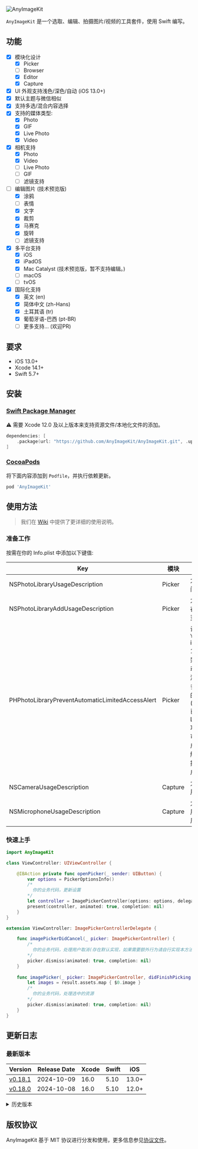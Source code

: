 ![AnyImageKit](https://github.com/AnyImageProject/AnyImageProject.github.io/raw/master/Resources/TitleMap@2x.png)

`AnyImageKit` 是一个选取、编辑、拍摄图片/视频的工具套件，使用 Swift 编写。

## 功能

- [x] 模块化设计
    - [x] Picker
    - [ ] Browser
    - [x] Editor
    - [x] Capture
- [x] UI 外观支持浅色/深色/自动 (iOS 13.0+)
- [x] 默认主题与微信相似
- [x] 支持多选/混合内容选择
- [x] 支持的媒体类型:
    - [x] Photo
    - [x] GIF
    - [x] Live Photo
    - [x] Video
- [x] 相机支持
    - [x] Photo
    - [x] Video
    - [ ] Live Photo
    - [ ] GIF
    - [ ] 滤镜支持
- [ ] 编辑图片 (技术预览版)
    - [x] 涂鸦
    - [ ] 表情
    - [x] 文字
    - [x] 裁剪
    - [x] 马赛克
    - [x] 旋转
    - [ ] 滤镜支持
- [x] 多平台支持
    - [x] iOS
    - [x] iPadOS
    - [x] Mac Catalyst (技术预览版，暂不支持编辑。)
    - [ ] macOS
    - [ ] tvOS
- [x] 国际化支持
    - [x] 英文 (en)
    - [x] 简体中文 (zh-Hans)
    - [x] 土耳其语 (tr)
    - [x] 葡萄牙语-巴西 (pt-BR)
    - [ ] 更多支持... (欢迎PR)

## 要求

- iOS 13.0+
- Xcode 14.1+
- Swift 5.7+

## 安装

### [Swift Package Manager](https://swift.org/package-manager/)

⚠️ 需要 Xcode 12.0 及以上版本来支持资源文件/本地化文件的添加。

```swift
dependencies: [
    .package(url: "https://github.com/AnyImageKit/AnyImageKit.git", .upToNextMajor(from: "0.18.1"))
]
```

### [CocoaPods](https://guides.cocoapods.org/using/using-cocoapods.html)

将下面内容添加到 `Podfile`，并执行依赖更新。

```ruby
pod 'AnyImageKit'
```

## 使用方法

> 我们在 [Wiki](https://github.com/AnyImageKit/AnyImageKit/wiki) 中提供了更详细的使用说明。

### 准备工作

按需在你的 Info.plist 中添加以下键值:

| Key | 模块 | 备注 |
| ----- | ----  | ---- |
| NSPhotoLibraryUsageDescription | Picker | 允许访问相册 |
| NSPhotoLibraryAddUsageDescription | Picker | 允许保存图片至相册 |
| PHPhotoLibraryPreventAutomaticLimitedAccessAlert | Picker | 设置为 `YES` iOS 14+ 以禁用自动弹出添加更多照片的弹框(Picker 已适配 Limited 功能，可由用户主动触发，提升用户体验)|
| NSCameraUsageDescription | Capture | 允许使用相机 |
| NSMicrophoneUsageDescription | Capture | 允许使用麦克风 |

### 快速上手

```swift
import AnyImageKit

class ViewController: UIViewController {

    @IBAction private func openPicker(_ sender: UIButton) {
        var options = PickerOptionsInfo()
        /*
          你的业务代码，更新设置
        */
        let controller = ImagePickerController(options: options, delegate: self)
        present(controller, animated: true, completion: nil)
    }
}

extension ViewController: ImagePickerControllerDelegate {

    func imagePickerDidCancel(_ picker: ImagePickerController) {
        /*
          你的业务代码，处理用户取消(存在默认实现，如果需要额外行为请自行实现本方法)
        */
        picker.dismiss(animated: true, completion: nil)
    }
    
    func imagePicker(_ picker: ImagePickerController, didFinishPicking result: PickerResult) {
        let images = result.assets.map { $0.image }
        /*
          你的业务代码，处理选中的资源
        */
        picker.dismiss(animated: true, completion: nil)
    }
}
```

## 更新日志

### 最新版本

| Version | Release Date | Xcode | Swift | iOS |
| ---- | ----  | ---- | ---- | ---- |
| [v0.18.1](https://github.com/AnyImageKit/AnyImageKit/blob/master/Documentation/RELEASE_NOTE_CN.md#0181) | 2024-10-09 | 16.0 | 5.10 | 13.0+ |
| [v0.18.0](https://github.com/AnyImageKit/AnyImageKit/blob/master/Documentation/RELEASE_NOTE_CN.md#0180) | 2024-10-08 | 16.0 | 5.10 | 12.0+ |


<details>
   <summary>历史版本</summary>  

| 版本 | 发布时间 | Xcode | Swift | iOS |
| ---- | ----  | ---- | ---- | ---- |
| [v0.17.2](https://github.com/AnyImageKit/AnyImageKit/blob/master/Documentation/RELEASE_NOTE_CN.md#0172) | 2024-01-24 | 15.2 | 5.9 | 12.0+ |
| [v0.17.1](https://github.com/AnyImageKit/AnyImageKit/blob/master/Documentation/RELEASE_NOTE_CN.md#0171) | 2024-01-12 | 15.2 | 5.9 | 12.0+ |
| [v0.17.0](https://github.com/AnyImageKit/AnyImageKit/blob/master/Documentation/RELEASE_NOTE_CN.md#0170) | 2023-10-18 | 15.0 | 5.9 | 12.0+ |
| [v0.16.0](https://github.com/AnyImageKit/AnyImageKit/blob/master/Documentation/RELEASE_NOTE_CN.md#0160) | 2023-05-09 | 14.3 | 5.8 | 12.0+ |
| [v0.15.1](https://github.com/AnyImageKit/AnyImageKit/blob/master/Documentation/RELEASE_NOTE_CN.md#0151) | 2022-12-15 | 14.1 | 5.7 | 12.0+ |
| [v0.15.0](https://github.com/AnyImageKit/AnyImageKit/blob/master/Documentation/RELEASE_NOTE_CN.md#0150) | 2022-11-11 | 14.1 | 5.7 | 12.0+ |
| [v0.14.6](https://github.com/AnyImageKit/AnyImageKit/blob/master/Documentation/RELEASE_NOTE_CN.md#0146) | 2022-07-06 | 13.4.1 | 5.6 | 13.0+ |
| [v0.14.5](https://github.com/AnyImageKit/AnyImageKit/blob/master/Documentation/RELEASE_NOTE_CN.md#0145) | 2022-07-05 | 13.4.1 | 5.6 | 13.0+ |
| [v0.14.4](https://github.com/AnyImageKit/AnyImageKit/blob/master/Documentation/RELEASE_NOTE_CN.md#0144) | 2022-04-06 | 13.3 | 5.5 | 12.0+ |
| [v0.14.3](https://github.com/AnyImageKit/AnyImageKit/blob/master/Documentation/RELEASE_NOTE_CN.md#0143) | 2021-12-28 | 13.2 | 5.5 | 12.0+ |
| [v0.14.2](https://github.com/AnyImageKit/AnyImageKit/blob/master/Documentation/RELEASE_NOTE_CN.md#0142) | 2021-12-16 | 13.2 | 5.5 | 12.0+ |
| [v0.14.1](https://github.com/AnyImageKit/AnyImageKit/blob/master/Documentation/RELEASE_NOTE_CN.md#0141) | 2021-11-23 | 13.1 | 5.5 | 12.0+ |
| [v0.14.0](https://github.com/AnyImageKit/AnyImageKit/blob/master/Documentation/RELEASE_NOTE_CN.md#0140) | 2021-11-22 | 13.1 | 5.5 | 12.0+ |
| [v0.13.5](https://github.com/AnyImageKit/AnyImageKit/blob/master/Documentation/RELEASE_NOTE_CN.md#0135) | 2021-10-15 | 13.0 | 5.5 | 12.0+ |
| [v0.13.4](https://github.com/AnyImageKit/AnyImageKit/blob/master/Documentation/RELEASE_NOTE_CN.md#0134) | 2021-09-23 | 13.0 | 5.5 | 12.0+ |
| [v0.13.3](https://github.com/AnyImageKit/AnyImageKit/blob/master/Documentation/RELEASE_NOTE_CN.md#0133) | 2021-08-09 | 12.5 | 5.4 | 10.0+ |
| [v0.13.2](https://github.com/AnyImageKit/AnyImageKit/blob/master/Documentation/RELEASE_NOTE_CN.md#0132) | 2021-06-30 | 12.5 | 5.4 | 10.0+ |
| [v0.13.1](https://github.com/AnyImageKit/AnyImageKit/blob/master/Documentation/RELEASE_NOTE_CN.md#0131) | 2021-06-01 | 12.5 | 5.4 | 10.0+ |
| [v0.13.0](https://github.com/AnyImageKit/AnyImageKit/blob/master/Documentation/RELEASE_NOTE_CN.md#0130) | 2021-02-08 | 12.4 | 5.3 | 10.0+ |
| [v0.12.0](https://github.com/AnyImageKit/AnyImageKit/blob/master/Documentation/RELEASE_NOTE_CN.md#0120) | 2020-12-30 | 12.2 | 5.3 | 10.0+ |
| [v0.11.0](https://github.com/AnyImageKit/AnyImageKit/blob/master/Documentation/RELEASE_NOTE_CN.md#0110) | 2020-12-18 | 12.2 | 5.3 | 10.0+ |
| [v0.10.0](https://github.com/AnyImageKit/AnyImageKit/blob/master/Documentation/RELEASE_NOTE_CN.md#0100) | 2020-11-03 | 12.1 | 5.3 | 10.0+ |
| [v0.9.0](https://github.com/AnyImageKit/AnyImageKit/blob/master/Documentation/RELEASE_NOTE_CN.md#090) | 2020-10-09 | 12.0 | 5.3 | 10.0+ |

</details>

## 版权协议

AnyImageKit 基于 MIT 协议进行分发和使用，更多信息参见[协议文件](./LICENSE)。
